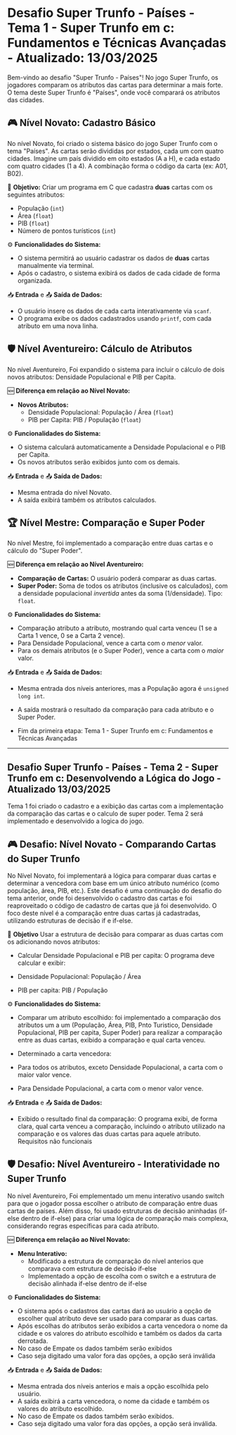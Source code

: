# Desafio Super Trunfo - Países - Tema 1 - Super Trunfo em c: Fundamentos e Técnicas Avançadas - Atualizado: 13/03/2025

Bem-vindo ao desafio "Super Trunfo - Países"! No jogo Super Trunfo, os jogadores comparam os atributos das cartas para determinar a mais forte. O tema deste Super Trunfo é "Países", onde você comparará os atributos das cidades.

## 🎮 Nível Novato: Cadastro Básico

No nível Novato, foi criado o sistema básico do jogo Super Trunfo com o tema "Países". As cartas serão divididas por estados, cada um com quatro cidades.  Imagine um país dividido em oito estados (A a H), e cada estado com quatro cidades (1 a 4).  A combinação forma o código da carta (ex: A01, B02).

🚩 **Objetivo:** Criar um programa em C que cadastra **duas** cartas com os seguintes atributos:

*   População (`int`)
*   Área (`float`)
*   PIB (`float`)
*   Número de pontos turísticos (`int`)

⚙️ **Funcionalidades do Sistema:**

*   O sistema permitirá ao usuário cadastrar os dados de **duas** cartas manualmente via terminal.
*   Após o cadastro, o sistema exibirá os dados de cada cidade de forma organizada.

📥 **Entrada** e 📤 **Saída de Dados:**

*   O usuário insere os dados de cada carta interativamente via `scanf`.
*   O programa exibe os dados cadastrados usando `printf`, com cada atributo em uma nova linha.

## 🛡️ Nível Aventureiro: Cálculo de Atributos

No nível Aventureiro, Foi expandido o sistema para incluir o cálculo de dois novos atributos: Densidade Populacional e PIB per Capita.

🆕 **Diferença em relação ao Nível Novato:**

*   **Novos Atributos:**
    *   Densidade Populacional: População / Área (`float`)
    *   PIB per Capita: PIB / População (`float`)

⚙️ **Funcionalidades do Sistema:**

*   O sistema calculará automaticamente a Densidade Populacional e o PIB per Capita.
*   Os novos atributos serão exibidos junto com os demais.

📥 **Entrada** e 📤 **Saída de Dados:**

*   Mesma entrada do nível Novato.
*   A saída exibirá também os atributos calculados.

## 🏆 Nível Mestre: Comparação e Super Poder

No nível Mestre, foi implementado a comparação entre duas cartas e o cálculo do "Super Poder".

🆕 **Diferença em relação ao Nível Aventureiro:**

*   **Comparação de Cartas:** O usuário poderá comparar as duas cartas.
*   **Super Poder:** Soma de todos os atributos (inclusive os calculados), com a densidade populacional *invertida* antes da soma (1/densidade).  Tipo: `float`.

⚙️ **Funcionalidades do Sistema:**

*   Comparação atributo a atributo, mostrando qual carta venceu (1 se a Carta 1 vence, 0 se a Carta 2 vence).
*   Para Densidade Populacional, vence a carta com o *menor* valor.
*   Para os demais atributos (e o Super Poder), vence a carta com o *maior* valor.

📥 **Entrada** e 📤 **Saída de Dados:**

*   Mesma entrada dos níveis anteriores, mas a População agora é `unsigned long int`.
*   A saída mostrará o resultado da comparação para cada atributo e o Super Poder.

*   Fim da primeira etapa: Tema 1 - Super Trunfo em c: Fundamentos e Técnicas Avançadas 
----------------------------------------------------------------------------------------

## Desafio Super Trunfo - Países - Tema 2 - Super Trunfo em c: Desenvolvendo a Lógica do Jogo - Atualizado 13/03/2025

Tema 1 foi criado o cadastro e a exibição das cartas com a implementação da comparação das cartas e o calculo de super poder.
Tema 2 será implementado e desenvolvido a logica do jogo.

## 🎮 Desafio: Nível Novato - Comparando Cartas do Super Trunfo

No Nível Novato, foi implementará a lógica para comparar duas cartas e determinar a vencedora com base em um único atributo numérico (como população, área, PIB, etc.). Este desafio é uma continuação do desafio do tema anterior, onde foi desenvolvido o cadastro das cartas e foi reaproveitado o código de cadastro de cartas que já foi desenvolvido. O foco deste nível é a comparação entre duas cartas já cadastradas, utilizando estruturas de decisão if e if-else.

🚩 **Objetivo**  Usar a estrutura de decisão para comparar as duas cartas com os adicionando novos atributos:
 
*   Calcular Densidade Populacional e PIB per capita: O programa deve calcular e exibir:
 
*   Densidade Populacional: População / Área
 
*   PIB per capita: PIB / População
 
⚙️ **Funcionalidades do Sistema:**

*   Comparar um atributo escolhido: foi implementado a comparação dos atributos um a um (População, Área, PIB, Pnto Turistico, Densidade Populacional, PIB per capita, Super Poder) para realizar a comparação entre as duas cartas, exibido a comparação e qual carta venceu. 
 
*   Determinado a carta vencedora:
 
*   Para todos os atributos, exceto Densidade Populacional, a carta com o maior valor vence.
 
*   Para Densidade Populacional, a carta com o menor valor vence.

📥 **Entrada** e 📤 **Saída de Dados:**
 
*   Exibido o resultado final da comparação: O programa exibi, de forma clara, qual carta venceu a comparação, incluindo o atributo utilizado na comparação e os valores das duas cartas para aquele atributo.
Requisitos não funcionais

## 🛡️ Desafio: Nível Aventureiro - Interatividade no Super Trunfo

No nível Aventureiro, Foi emplementado um menu interativo usando switch para que o jogador possa escolher o atributo de comparação entre duas cartas de países. Além disso, foi usado estruturas de decisão aninhadas (if-else dentro de if-else) para criar uma lógica de comparação mais complexa, considerando regras específicas para cada atributo. 

🆕 **Diferença em relação ao Nível Novato:**

*   **Menu Interativo:**
    *   Modificado a estrutura de comparação do nível anterios que comparava com estrutura de decisão if-else
    *   Implementado a opção de escolha com o switch e a estrutura de decisão alinhada if-else dentro de if-else

⚙️ **Funcionalidades do Sistema:**

*   O sistema após o cadastros das cartas dará ao usuário a opção de escolher qual atributo deve ser usado para comparar as duas cartas.
*   Após escolhas do atributos serão exibidos a carta vencedora o nome da cidade e os valores do atributo escolhido e também os dados da carta derrotada.
*   No caso de Empate os dados também serão exibidos
*   Caso seja digitado uma valor fora das opções, a opção será inválida

📥 **Entrada** e 📤 **Saída de Dados:**

*   Mesma entrada dos níveis anterios e mais a opção escolhida pelo usuário.
*   A saída exibirá a carta vencedora, o nome da cidade e também os valores do atributo escolhido.
*   No caso de Empate os dados também serão exibidos.
*   Caso seja digitado uma valor fora das opções, a opção será inválida.
